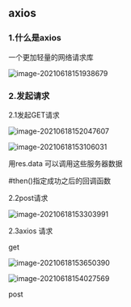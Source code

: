 ## axios

### 1.什么是axios

一个更加轻量的网络请求库

![image-20210618151938679](C:\Users\inui\AppData\Roaming\Typora\typora-user-images\image-20210618151938679.png)

### 2.发起请求

2.1发起GET请求

![image-20210618152047607](C:\Users\inui\AppData\Roaming\Typora\typora-user-images\image-20210618152047607.png)

![image-20210618153106031](C:\Users\inui\AppData\Roaming\Typora\typora-user-images\image-20210618153106031.png)

用res.data 可以调用这些服务器数据

#then()指定成功之后的回调函数

2.2post请求

![image-20210618153303991](C:\Users\inui\AppData\Roaming\Typora\typora-user-images\image-20210618153303991.png)

2.3axios 请求

get

![image-20210618153650390](C:\Users\inui\AppData\Roaming\Typora\typora-user-images\image-20210618153650390.png)

![image-20210618154027569](C:\Users\inui\AppData\Roaming\Typora\typora-user-images\image-20210618154027569.png)

post

